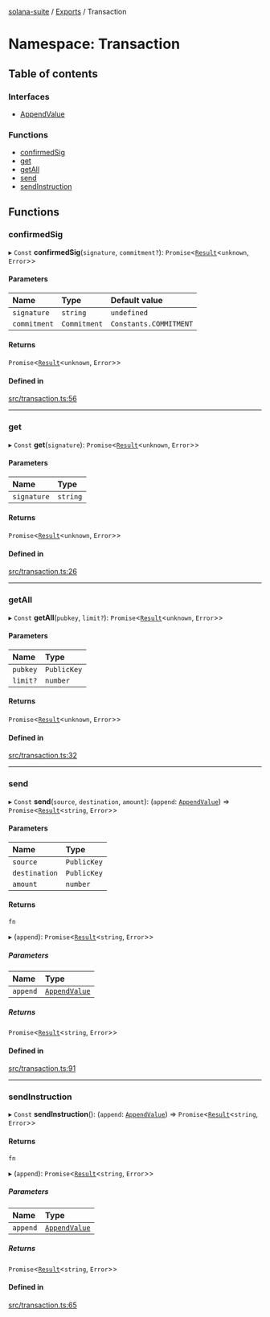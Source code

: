 [solana-suite](../README.md) / [Exports](../modules.md) / Transaction

# Namespace: Transaction

## Table of contents

### Interfaces

- [AppendValue](../interfaces/Transaction.AppendValue.md)

### Functions

- [confirmedSig](Transaction.md#confirmedsig)
- [get](Transaction.md#get)
- [getAll](Transaction.md#getall)
- [send](Transaction.md#send)
- [sendInstruction](Transaction.md#sendinstruction)

## Functions

### confirmedSig

▸ `Const` **confirmedSig**(`signature`, `commitment?`): `Promise`<[`Result`](../modules.md#result)<`unknown`, `Error`\>\>

#### Parameters

| Name | Type | Default value |
| :------ | :------ | :------ |
| `signature` | `string` | `undefined` |
| `commitment` | `Commitment` | `Constants.COMMITMENT` |

#### Returns

`Promise`<[`Result`](../modules.md#result)<`unknown`, `Error`\>\>

#### Defined in

[src/transaction.ts:56](https://github.com/fukaoi/solana-suite/blob/c7cf758/src/transaction.ts#L56)

___

### get

▸ `Const` **get**(`signature`): `Promise`<[`Result`](../modules.md#result)<`unknown`, `Error`\>\>

#### Parameters

| Name | Type |
| :------ | :------ |
| `signature` | `string` |

#### Returns

`Promise`<[`Result`](../modules.md#result)<`unknown`, `Error`\>\>

#### Defined in

[src/transaction.ts:26](https://github.com/fukaoi/solana-suite/blob/c7cf758/src/transaction.ts#L26)

___

### getAll

▸ `Const` **getAll**(`pubkey`, `limit?`): `Promise`<[`Result`](../modules.md#result)<`unknown`, `Error`\>\>

#### Parameters

| Name | Type |
| :------ | :------ |
| `pubkey` | `PublicKey` |
| `limit?` | `number` |

#### Returns

`Promise`<[`Result`](../modules.md#result)<`unknown`, `Error`\>\>

#### Defined in

[src/transaction.ts:32](https://github.com/fukaoi/solana-suite/blob/c7cf758/src/transaction.ts#L32)

___

### send

▸ `Const` **send**(`source`, `destination`, `amount`): (`append`: [`AppendValue`](../interfaces/Transaction.AppendValue.md)) => `Promise`<[`Result`](../modules.md#result)<`string`, `Error`\>\>

#### Parameters

| Name | Type |
| :------ | :------ |
| `source` | `PublicKey` |
| `destination` | `PublicKey` |
| `amount` | `number` |

#### Returns

`fn`

▸ (`append`): `Promise`<[`Result`](../modules.md#result)<`string`, `Error`\>\>

##### Parameters

| Name | Type |
| :------ | :------ |
| `append` | [`AppendValue`](../interfaces/Transaction.AppendValue.md) |

##### Returns

`Promise`<[`Result`](../modules.md#result)<`string`, `Error`\>\>

#### Defined in

[src/transaction.ts:91](https://github.com/fukaoi/solana-suite/blob/c7cf758/src/transaction.ts#L91)

___

### sendInstruction

▸ `Const` **sendInstruction**(): (`append`: [`AppendValue`](../interfaces/Transaction.AppendValue.md)) => `Promise`<[`Result`](../modules.md#result)<`string`, `Error`\>\>

#### Returns

`fn`

▸ (`append`): `Promise`<[`Result`](../modules.md#result)<`string`, `Error`\>\>

##### Parameters

| Name | Type |
| :------ | :------ |
| `append` | [`AppendValue`](../interfaces/Transaction.AppendValue.md) |

##### Returns

`Promise`<[`Result`](../modules.md#result)<`string`, `Error`\>\>

#### Defined in

[src/transaction.ts:65](https://github.com/fukaoi/solana-suite/blob/c7cf758/src/transaction.ts#L65)
